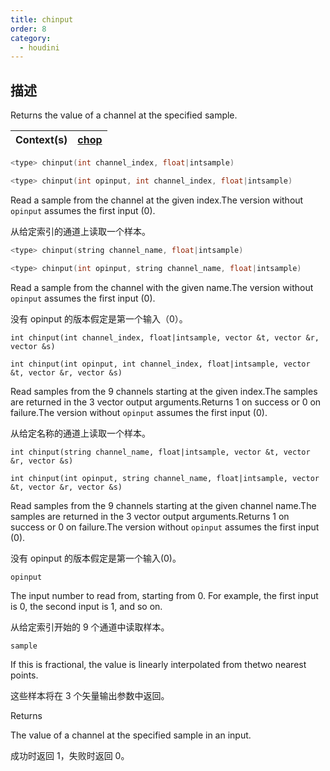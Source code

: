 ```yaml
---
title: chinput
order: 8
category:
  - houdini
---
```

    
## 描述

Returns the value of a channel at the specified sample.

| Context(s) | [chop](../contexts/chop.html) |
| ---------- | ----------------------------- |

```c
<type> chinput(int channel_index, float|intsample)
```

```c
<type> chinput(int opinput, int channel_index, float|intsample)
```

Read a sample from the channel at the given index.The version without
`opinput` assumes the first input (0).

从给定索引的通道上读取一个样本。

```c
<type> chinput(string channel_name, float|intsample)
```

```c
<type> chinput(int opinput, string channel_name, float|intsample)
```

Read a sample from the channel with the given name.The version without
`opinput` assumes the first input (0).

没有 opinput 的版本假定是第一个输入（0）。

`int chinput(int channel_index, float|intsample, vector &t, vector &r, vector &s)`

`int chinput(int opinput, int channel_index, float|intsample, vector &t, vector &r, vector &s)`

Read samples from the 9 channels starting at the given index.The samples are
returned in the 3 vector output arguments.Returns 1 on success or 0 on
failure.The version without `opinput` assumes the first input (0).

从给定名称的通道上读取一个样本。

`int chinput(string channel_name, float|intsample, vector &t, vector &r, vector &s)`

`int chinput(int opinput, string channel_name, float|intsample, vector &t, vector &r, vector &s)`

Read samples from the 9 channels starting at the given channel name.The
samples are returned in the 3 vector output arguments.Returns 1 on success or
0 on failure.The version without `opinput` assumes the first input (0).

没有 opinput 的版本假定是第一个输入(0)。

`opinput`

The input number to read from, starting from 0. For example, the first input
is 0, the second input is 1, and so on.

从给定索引开始的 9 个通道中读取样本。

`sample`

If this is fractional, the value is linearly interpolated from thetwo nearest
points.

这些样本将在 3 个矢量输出参数中返回。

Returns

The value of a channel at the specified sample in an input.

成功时返回 1，失败时返回 0。
